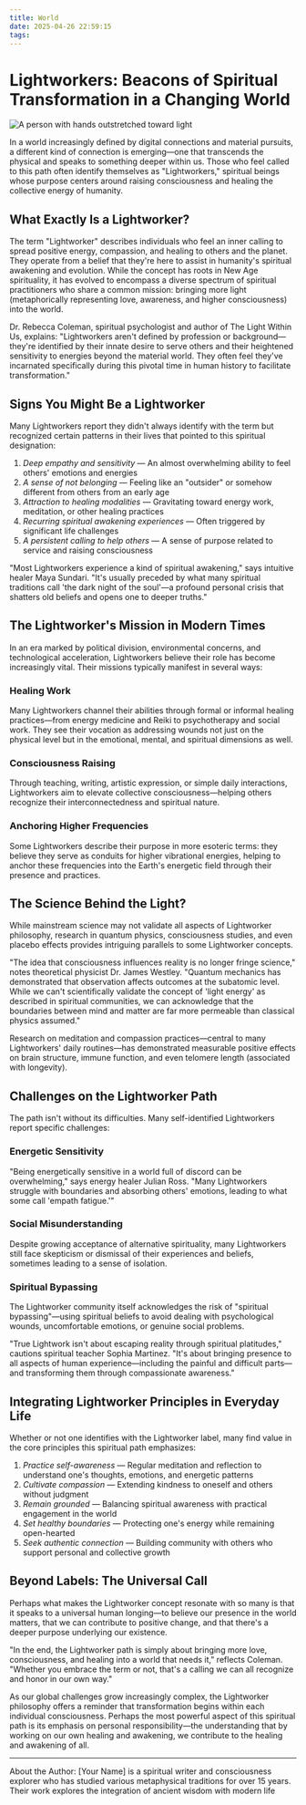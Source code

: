 ```yaml
---
title: World
date: 2025-04-26 22:59:15
tags:
---
```

# Lightworkers: Beacons of Spiritual Transformation in a Changing World

![A person with hands outstretched toward light](https://miro.medium.com/max/1400/placeholder-image.jpg)

In a world increasingly defined by digital connections and material pursuits, a different kind of connection is emerging—one that transcends the physical and speaks to something deeper within us. Those who feel called to this path often identify themselves as "Lightworkers," spiritual beings whose purpose centers around raising consciousness and healing the collective energy of humanity.

## What Exactly Is a Lightworker?

The term "Lightworker" describes individuals who feel an inner calling to spread positive energy, compassion, and healing to others and the planet. They operate from a belief that they're here to assist in humanity's spiritual awakening and evolution. While the concept has roots in New Age spirituality, it has evolved to encompass a diverse spectrum of spiritual practitioners who share a common mission: bringing more light (metaphorically representing love, awareness, and higher consciousness) into the world.

Dr. Rebecca Coleman, spiritual psychologist and author of The Light Within Us, explains: "Lightworkers aren't defined by profession or background—they're identified by their innate desire to serve others and their heightened sensitivity to energies beyond the material world. They often feel they've incarnated specifically during this pivotal time in human history to facilitate transformation."

## Signs You Might Be a Lightworker

Many Lightworkers report they didn't always identify with the term but recognized certain patterns in their lives that pointed to this spiritual designation:

1. *Deep empathy and sensitivity* — An almost overwhelming ability to feel others' emotions and energies
2. *A sense of not belonging* — Feeling like an "outsider" or somehow different from others from an early age
3. *Attraction to healing modalities* — Gravitating toward energy work, meditation, or other healing practices
4. *Recurring spiritual awakening experiences* — Often triggered by significant life challenges
5. *A persistent calling to help others* — A sense of purpose related to service and raising consciousness

"Most Lightworkers experience a kind of spiritual awakening," says intuitive healer Maya Sundari. "It's usually preceded by what many spiritual traditions call 'the dark night of the soul'—a profound personal crisis that shatters old beliefs and opens one to deeper truths."

## The Lightworker's Mission in Modern Times

In an era marked by political division, environmental concerns, and technological acceleration, Lightworkers believe their role has become increasingly vital. Their missions typically manifest in several ways:

### Healing Work

Many Lightworkers channel their abilities through formal or informal healing practices—from energy medicine and Reiki to psychotherapy and social work. They see their vocation as addressing wounds not just on the physical level but in the emotional, mental, and spiritual dimensions as well.

### Consciousness Raising

Through teaching, writing, artistic expression, or simple daily interactions, Lightworkers aim to elevate collective consciousness—helping others recognize their interconnectedness and spiritual nature.

### Anchoring Higher Frequencies

Some Lightworkers describe their purpose in more esoteric terms: they believe they serve as conduits for higher vibrational energies, helping to anchor these frequencies into the Earth's energetic field through their presence and practices.

## The Science Behind the Light?

While mainstream science may not validate all aspects of Lightworker philosophy, research in quantum physics, consciousness studies, and even placebo effects provides intriguing parallels to some Lightworker concepts.

"The idea that consciousness influences reality is no longer fringe science," notes theoretical physicist Dr. James Westley. "Quantum mechanics has demonstrated that observation affects outcomes at the subatomic level. While we can't scientifically validate the concept of 'light energy' as described in spiritual communities, we can acknowledge that the boundaries between mind and matter are far more permeable than classical physics assumed."

Research on meditation and compassion practices—central to many Lightworkers' daily routines—has demonstrated measurable positive effects on brain structure, immune function, and even telomere length (associated with longevity).

## Challenges on the Lightworker Path

The path isn't without its difficulties. Many self-identified Lightworkers report specific challenges:

### Energetic Sensitivity

"Being energetically sensitive in a world full of discord can be overwhelming," says energy healer Julian Ross. "Many Lightworkers struggle with boundaries and absorbing others' emotions, leading to what some call 'empath fatigue.'"

### Social Misunderstanding

Despite growing acceptance of alternative spirituality, many Lightworkers still face skepticism or dismissal of their experiences and beliefs, sometimes leading to a sense of isolation.

### Spiritual Bypassing

The Lightworker community itself acknowledges the risk of "spiritual bypassing"—using spiritual beliefs to avoid dealing with psychological wounds, uncomfortable emotions, or genuine social problems.

"True Lightwork isn't about escaping reality through spiritual platitudes," cautions spiritual teacher Sophia Martinez. "It's about bringing presence to all aspects of human experience—including the painful and difficult parts—and transforming them through compassionate awareness."

## Integrating Lightworker Principles in Everyday Life

Whether or not one identifies with the Lightworker label, many find value in the core principles this spiritual path emphasizes:

1. *Practice self-awareness* — Regular meditation and reflection to understand one's thoughts, emotions, and energetic patterns
2. *Cultivate compassion* — Extending kindness to oneself and others without judgment
3. *Remain grounded* — Balancing spiritual awareness with practical engagement in the world
4. *Set healthy boundaries* — Protecting one's energy while remaining open-hearted
5. *Seek authentic connection* — Building community with others who support personal and collective growth

## Beyond Labels: The Universal Call

Perhaps what makes the Lightworker concept resonate with so many is that it speaks to a universal human longing—to believe our presence in the world matters, that we can contribute to positive change, and that there's a deeper purpose underlying our existence.

"In the end, the Lightworker path is simply about bringing more love, consciousness, and healing into a world that needs it," reflects Coleman. "Whether you embrace the term or not, that's a calling we can all recognize and honor in our own way."

As our global challenges grow increasingly complex, the Lightworker philosophy offers a reminder that transformation begins within each individual consciousness. Perhaps the most powerful aspect of this spiritual path is its emphasis on personal responsibility—the understanding that by working on our own healing and awakening, we contribute to the healing and awakening of all.

---

About the Author: [Your Name] is a spiritual writer and consciousness explorer who has studied various metaphysical traditions for over 15 years. Their work explores the integration of ancient wisdom with modern life